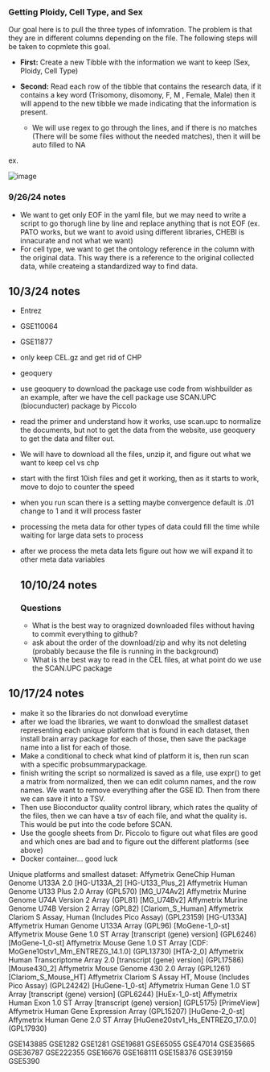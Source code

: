 ### Getting Ploidy, Cell Type, and Sex ###

Our goal here is to pull the three types of infomration. The problem is that they are in different columns depending on the file. The following steps will be taken to copmlete this goal.

- **First:** Create a new Tibble with the information we want to keep (Sex, Ploidy, Cell Type)

- **Second:** Read each row of the tibble that contains the research data, if it contains a key word (Trisomony, disomony, F, M , Female, Male) then it will append to the new tibble we made
  indicating that the information is present.
  - We will use regex to go through the lines, and if there is no matches (There will be some files without the needed matches), then it will be auto filled to NA

ex. 

![image](https://github.com/user-attachments/assets/a3815c0c-abe6-48a2-b753-a2e178c003e2)

### 9/26/24 notes ###

- We want to get only EOF in the yaml file, but we may need to write a script to go thorugh line by line and replace anything that is not EOF (ex. PATO works, but we want to avoid using different libraries, CHEBI is innacurate and not what we want)
- For cell type, we want to get the ontology reference in the column with the original data. This way there is a reference to the original collected data, while createing a standardized way to find data.

## 10/3/24 notes ##
- Entrez
- GSE110064
- GSE11877
- only keep CEL.gz and get rid of CHP
- geoquery
- use geoquery to download the package use code from wishbuilder as an example, after we have the cell package use SCAN.UPC (biocunducter) package by Piccolo
- read the primer and understand how it works, use scan.upc to normalize the documents, but not to get the data from the website, use geoquery to get the data and filter out.
- We will have to download all the files, unzip it, and figure out what we want to keep cel vs chp
- start with the first 10ish files and get it working, then as it starts to work, move to dojo to counter the speed
- when you run scan there is a setting maybe convergence default is .01 change to 1 and it will process faster
- processing the meta data for other types of data could fill the time while waiting for large data sets to process
- after we process the meta data lets figure out how we will expand it to other meta data variables

  ## 10/10/24 notes ##

  ### Questions ###
  - What is the best way to oragnized downloaded files without having to commit everything to github?
  - ask about the order of the download/zip and why its not deleting (probably because the file is running in the background)
  - What is the best way to read in the CEL files, at what point do we use the SCAN.UPC package
 
## 10/17/24 notes ##
- make it so the libraries do not donwload everytime
- after we load the libraries, we want to donwload the smallest dataset representing each unique platform that is found in each dataset, then install brain array package for each of those, then save the package name into a list for each of those.
- Make a conditional to check what kind of platform it is, then run scan with a specific probsummarypackage.
- finish writing the script so normalized is saved as a file, use expr() to get a matrix from normalized, then we can edit column names, and the row names. We want to remove everything after the GSE ID. Then from there we can save it into a TSV.
- Then use Bioconductor quality control library, which rates the quality of the files, then we can have a tsv of each file, and what the quality is. This would be put into the code before SCAN.
- Use the google sheets from Dr. Piccolo to figure out what files are good and which ones are bad and to figure out the different platforms (see above)
- Docker container... good luck

 Unique platforms and smallest dataset:
Affymetrix GeneChip Human Genome U133A 2.0 [HG-U133A_2]
[HG-U133_Plus_2] Affymetrix Human Genome U133 Plus 2.0 Array (GPL570)
[MG_U74Av2] Affymetrix Murine Genome U74A Version 2 Array (GPL81)
[MG_U74Bv2] Affymetrix Murine Genome U74B Version 2 Array (GPL82)
[Clariom_S_Human] Affymetrix Clariom S Assay, Human (Includes Pico Assay) (GPL23159)
[HG-U133A] Affymetrix Human Genome U133A Array (GPL96)
[MoGene-1_0-st] Affymetrix Mouse Gene 1.0 ST Array [transcript (gene) version] (GPL6246)
[MoGene-1_0-st] Affymetrix Mouse Gene 1.0 ST Array [CDF: MoGene10stv1_Mm_ENTREZG_14.1.0] (GPL13730)
[HTA-2_0] Affymetrix Human Transcriptome Array 2.0 [transcript (gene) version] (GPL17586)
[Mouse430_2] Affymetrix Mouse Genome 430 2.0 Array (GPL1261)
[Clariom_S_Mouse_HT] Affymetrix Clariom S Assay HT, Mouse (Includes Pico Assay) (GPL24242)
[HuGene-1_0-st] Affymetrix Human Gene 1.0 ST Array [transcript (gene) version] (GPL6244)
[HuEx-1_0-st] Affymetrix Human Exon 1.0 ST Array [transcript (gene) version] (GPL5175)
[PrimeView] Affymetrix Human Gene Expression Array (GPL15207)
[HuGene-2_0-st] Affymetrix Human Gene 2.0 ST Array [HuGene20stv1_Hs_ENTREZG_17.0.0] (GPL17930)

GSE143885
GSE1282
GSE1281
GSE19681
GSE65055
GSE47014
GSE35665
GSE36787
GSE222355
GSE16676
GSE168111
GSE158376
GSE39159
GSE5390

